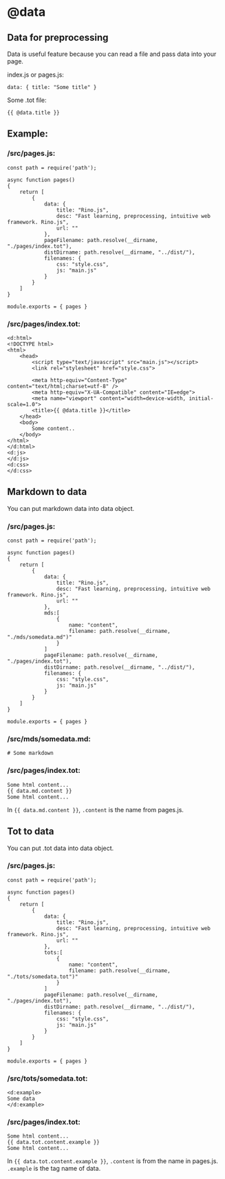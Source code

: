 # @data

## Data for preprocessing

Data is useful feature because you can read a file and pass data into your page.

index.js or pages.js:

```
data: { title: "Some title" }
```

Some .tot file:

```
{{ @data.title }}
```

## Example:

### /src/pages.js:

```
const path = require('path');

async function pages()
{
    return [
        {
            data: {
                title: "Rino.js",
                desc: "Fast learning, preprocessing, intuitive web framework. Rino.js",
                url: ""
            },
            pageFilename: path.resolve(__dirname, "./pages/index.tot"),
            distDirname: path.resolve(__dirname, "../dist/"),
            filenames: {
                css: "style.css",
                js: "main.js"
            }
        }
    ]
}

module.exports = { pages }
```

### /src/pages/index.tot:

```
<d:html>
<!DOCTYPE html>
<html>
    <head>
        <script type="text/javascript" src="main.js"></script>
        <link rel="stylesheet" href="style.css">

        <meta http-equiv="Content-Type" content="text/html;charset=utf-8" />
        <meta http-equiv="X-UA-Compatible" content="IE=edge">
        <meta name="viewport" content="width=device-width, initial-scale=1.0">
        <title>{{ @data.title }}</title>
    </head>
    <body>
        Some content..
    </body>
</html>
</d:html>
<d:js>
</d:js>
<d:css>
</d:css>
```

## Markdown to data

You can put markdown data into data object.

### /src/pages.js:

```
const path = require('path');

async function pages()
{
    return [
        {
            data: {
                title: "Rino.js",
                desc: "Fast learning, preprocessing, intuitive web framework. Rino.js",
                url: ""
            },
            mds:[
                {
                    name: "content",
                    filename: path.resolve(__dirname, "./mds/somedata.md")"
                }
            ]
            pageFilename: path.resolve(__dirname, "./pages/index.tot"),
            distDirname: path.resolve(__dirname, "../dist/"),
            filenames: {
                css: "style.css",
                js: "main.js"
            }
        }
    ]
}

module.exports = { pages }
```

### /src/mds/somedata.md:

```
# Some markdown
```

### /src/pages/index.tot:

```
Some html content...
{{ data.md.content }}
Some html content...
```

In `{{ data.md.content }}`, `.content` is the name from pages.js.

## Tot to data

You can put .tot data into data object.

### /src/pages.js:

```
const path = require('path');

async function pages()
{
    return [
        {
            data: {
                title: "Rino.js",
                desc: "Fast learning, preprocessing, intuitive web framework. Rino.js",
                url: ""
            },
            tots:[
                {
                    name: "content",
                    filename: path.resolve(__dirname, "./tots/somedata.tot")"
                }
            ]
            pageFilename: path.resolve(__dirname, "./pages/index.tot"),
            distDirname: path.resolve(__dirname, "../dist/"),
            filenames: {
                css: "style.css",
                js: "main.js"
            }
        }
    ]
}

module.exports = { pages }
```

### /src/tots/somedata.tot:

```
<d:example>
Some data
</d:example>
```

### /src/pages/index.tot:

```
Some html content...
{{ data.tot.content.example }}
Some html content...
```

In `{{ data.tot.content.example }}`, `.content` is from the name in pages.js. `.example` is the tag name of data.
